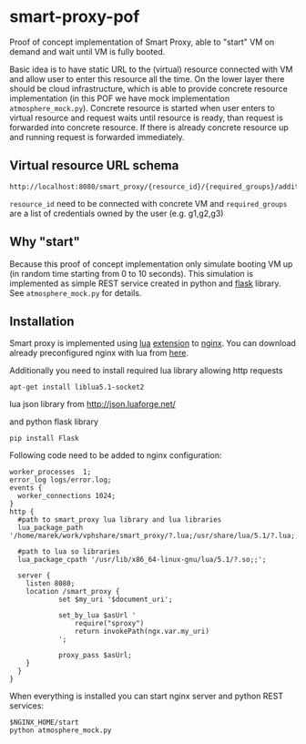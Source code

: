 smart-proxy-pof
===============

Proof of concept implementation of Smart Proxy, able to "start" VM on demand and wait until VM is fully booted. 

Basic idea is to have static URL to the (virtual) resource connected with VM and allow user to enter this resource all the time. On the lower layer there should be cloud infrastructure, which is able to provide concrete resource implementation (in this POF we have mock implementation `atmosphere_mock.py`). Concrete resource is started when user enters to virtual resource and request waits until resource is ready, than request is forwarded into concrete resource. If there is already concrete resource up and running request is forwarded immediately.

Virtual resource URL schema
---------------------------

    http://localhost:8080/smart_proxy/{resource_id}/{required_groups}/additional/forwarded/path

`resource_id` need to be connected with concrete VM and `required_groups` are a list of credentials owned by the user (e.g. g1,g2,g3)

Why "start"
-----------

Because this proof of concept implementation only simulate booting VM up (in random time starting from 0 to 10 seconds). This simulation is implemented as simple REST service created in python and [flask](http://flask.pocoo.org/) library. See `atmosphere_mock.py` for details.

Installation
------------

Smart proxy is implemented using [lua](http://www.lua.org) [extension](http://wiki.nginx.org/HttpLuaModule ) to [nginx](http://nginx.org/). You can download already preconfigured nginx with lua from [here](http://openresty.org/). 

Additionally you need to install required lua library allowing http requests

    apt-get install liblua5.1-socket2 

lua json library from http://json.luaforge.net/
    
and python flask library

    pip install Flask
    
Following code need to be added to nginx configuration:

    worker_processes  1;
    error_log logs/error.log;
    events {
      worker_connections 1024;
    }
    http {
      #path to smart_proxy lua library and lua libraries
      lua_package_path '/home/marek/work/vphshare/smart_proxy/?.lua;/usr/share/lua/5.1/?.lua;;';
      
      #path to lua so libraries
      lua_package_cpath '/usr/lib/x86_64-linux-gnu/lua/5.1/?.so;;';

      server {
        listen 8080;        
        location /smart_proxy {                
                set $my_uri '$document_uri';

                set_by_lua $asUrl '
                    require("sproxy")                    
                    return invokePath(ngx.var.my_uri)
                ';

                proxy_pass $asUrl;
        }
      }
    }

When everything is installed you can start nginx server and python REST services:

    $NGINX_HOME/start
    python atmosphere_mock.py 
    
